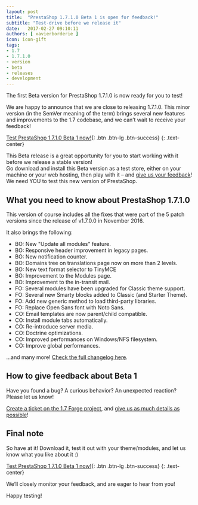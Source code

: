 ```yaml
---
layout: post
title:  "PrestaShop 1.7.1.0 Beta 1 is open for feedback!"
subtitle: "Test-drive before we release it"
date:   2017-02-27 09:10:11
authors: [ xavierborderie ]
icon: icon-gift
tags:
- 1.7
- 1.7.1.0
- version
- beta
- releases
- development
---
```


The first Beta version for PrestaShop 1.7.1.0 is now ready for you to test!

We are happy to announce that we are close to releasing 1.7.1.0. This minor version (in the SemVer meaning of the term) brings several new features and improvements to the 1.7 codebase, and we can’t wait to receive your feedback!

[Test PrestaShop 1.7.1.0 Beta 1 now!](https://www.prestashop.com/en/developers-versions){: .btn .btn-lg .btn-success}
{: .text-center}

This Beta release is a great opportunity for you to start working with it before we release a stable version!<br/>
Go download and install this Beta version as a test store, either on your machine or your web hosting, then play with it – and [give us your feedback](http://forge.prestashop.com/secure/CreateIssue%21default.jspa?selectedProjectId=11322&issuetype=1)!
We need YOU to test this new version of PrestaShop.<br/>


## What you need to know about PrestaShop 1.7.1.0

This version of course includes all the fixes that were part of the 5 patch versions since the release of v1.7.0.0 in November 2016.

It also brings the following:

* BO: New "Update all modules" feature.
* BO: Responsive header improvement in legacy pages.
* BO: New notification counter.
* BO: Domains tree on translations page now on more than 2 levels.
* BO: New text format selector to TinyMCE
* BO: Improvement to the Modules page.
* BO: Improvement to the in-transit mail.
* FO: Several modules have been upgraded for Classic theme support.
* FO: Several new Smarty blocks added to Classic (and Starter Theme).
* FO: Add new generic method to load third-party libraries.
* FO: Replace Open Sans font with Noto Sans.
* CO: Email templates are now parent/child compatible.
* CO: Install module tabs automatically.
* CO: Re-introduce server media.
* CO: Doctrine optimizations.
* CO: Improved performances on Windows/NFS filesystem.
* CO: Improve global performances.

...and many more! [Check the full changelog here]().


## How to give feedback about Beta 1

Have you found a bug? A curious behavior? An unexpected reaction? Please let us know! 

[Create a ticket on the 1.7 Forge project](http://forge.prestashop.com/secure/CreateIssue%21default.jspa?selectedProjectId=11322&issuetype=1), and [give us as much details as possible](http://doc.prestashop.com/display/PS16/How+to+use+the+Forge+to+contribute+to+PrestaShop#HowtousetheForgetocontributetoPrestaShop-Bestpracticesforwritinganissue)!


## Final note

So have at it! Download it, test it out with your theme/modules, and let us know what you like about it :)

[Test PrestaShop 1.7.1.0 Beta 1 now!](https://www.prestashop.com/en/developers-versions){: .btn .btn-lg .btn-success}
{: .text-center}

We’ll closely monitor your feedback, and are eager to hear from you!

Happy testing!


